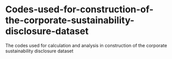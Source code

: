 # Codes-used-for-construction-of-the-corporate-sustainability-disclosure-dataset
The codes used for calculation and analysis in construction of the corporate sustainability disclosure dataset
